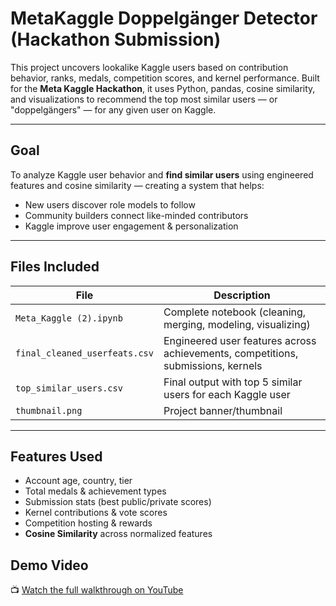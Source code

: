 #  MetaKaggle Doppelgänger Detector (Hackathon Submission)

This project uncovers lookalike Kaggle users based on contribution behavior, ranks, medals, competition scores, and kernel performance. Built for the **Meta Kaggle Hackathon**, it uses Python, pandas, cosine similarity, and visualizations to recommend the top most similar users — or "doppelgängers" — for any given user on Kaggle.

---

##  Goal

To analyze Kaggle user behavior and **find similar users** using engineered features and cosine similarity — creating a system that helps:

- New users discover role models to follow  
- Community builders connect like-minded contributors  
- Kaggle improve user engagement & personalization

---

##  Files Included

| File | Description |
|------|-------------|
| `Meta_Kaggle (2).ipynb` | Complete notebook (cleaning, merging, modeling, visualizing) |
| `final_cleaned_userfeats.csv` | Engineered user features across achievements, competitions, submissions, kernels |
| `top_similar_users.csv` | Final output with top 5 similar users for each Kaggle user |
| `thumbnail.png` | Project banner/thumbnail |

---

##  Features Used

- Account age, country, tier
- Total medals & achievement types
- Submission stats (best public/private scores)
- Kernel contributions & vote scores
- Competition hosting & rewards
- **Cosine Similarity** across normalized features


##  Demo Video

📺 [Watch the full walkthrough on YouTube]((https://youtu.be/LFTeD_D2U1U?feature=shared))

